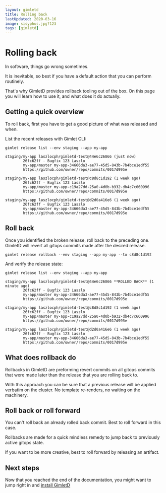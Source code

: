 ```yaml
---
layout: gimletd
title: Rolling back
lastUpdated: 2020-03-16
image: sisyphus.jpg?123
tags: [gimletd]
---
```


# Rolling back

In software, things go wrong sometimes.

It is inevitable, so best if you have a default action that you can perform routinely.

That's why GimletD provides rollback tooling out of the box. 
On this page you will learn how to use it, and what does it do actually.

## Getting a quick overview

To roll back, first you have to get a good picture of what was released and when.

List the recent releases with Gimlet CLI:

```
gimlet release list --env staging --app my-app                  
```

```
staging/my-app laszlocph/gimletd-test@44e6c26866 (just now)
        26fc62ff - Bugfix 123 Laszlo
        my-app/master my-app-34666da3-ae77-45d5-843b-7b4bce1edf55
        https://github.com/owner/repo/commits/0017d995e

staging/my-app laszlocph/gimletd-test@c8d8c1d192 (1 week ago)
        26fc62ff - Bugfix 123 Laszlo
        my-app/master my-app-c19a27dd-25a0-4d0b-b932-db4c7c660996
        https://github.com/owner/repo/commits/0017d995e

staging/my-app laszlocph/gimletd-test@d2d0a416e6 (1 week ago)
        26fc62ff - Bugfix 123 Laszlo
        my-app/master my-app-34666da3-ae77-45d5-843b-7b4bce1edf55
        https://github.com/owner/repo/commits/0017d995e
```

## Roll back

Once you identified the broken release, roll back to the preceding one.
GimletD will revert all gitops commits made after the desired release.

```
gimlet release rollback --env staging --app my-app --to c8d8c1d192
```

And verify the release state:

```
gimlet release list --env staging --app my-app                  
```

```
staging/my-app laszlocph/gimletd-test@44e6c26866 **ROLLED BACK** (1 minute ago)
        26fc62ff - Bugfix 123 Laszlo
        my-app/master my-app-34666da3-ae77-45d5-843b-7b4bce1edf55
        https://github.com/owner/repo/commits/0017d995e

staging/my-app laszlocph/gimletd-test@c8d8c1d192 (1 week ago)
        26fc62ff - Bugfix 123 Laszlo
        my-app/master my-app-c19a27dd-25a0-4d0b-b932-db4c7c660996
        https://github.com/owner/repo/commits/0017d995e

staging/my-app laszlocph/gimletd-test@d2d0a416e6 (1 week ago)
        26fc62ff - Bugfix 123 Laszlo
        my-app/master my-app-34666da3-ae77-45d5-843b-7b4bce1edf55
        https://github.com/owner/repo/commits/0017d995e
```

## What does rollback do

Rollbacks in GimletD are preforming revert commits on all gitops commits that were made later than the release that you are rolling back to.

With this approach you can be sure that a previous release will be applied verbatim on the cluster. No template re-renders, no waiting on the machinery.

## Roll back or roll forward

You can't roll back an already rolled back commit. Best to roll forward in this case.

Rollbacks are made for a quick mindless remedy to jump back to previously active gitops state.

If you want to be more creative, best to roll forward by releasing an artifact.

## Next steps

Now that you reached the end of the documentation, you might want to jump right in and [install GimletD](/gimletd/installation)
